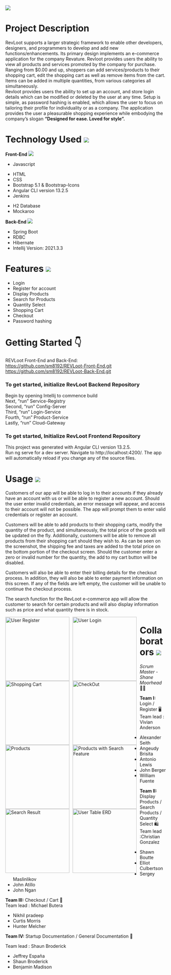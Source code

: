 <img src="https://img.shields.io/badge/RevLoot-Back--End-orange"/>

# Project Description
RevLoot supports a larger strategic framework to enable other developers, designers, and programmers to develop and add new functions/enhancements. Its primary design implements an e-commerce application for the company Revature.  Revloot provides users the ability to view all products and services promoted by the company for purchase.  Ranging from $0.00 and up, shoppers can add services/products to their shopping cart, edit the shopping cart as well as remove items from the cart.  Items can be added in multiple quantities, from various categories all simultaneously.  
Revloot provides users the ability to set up an account, and store login details which can be modified or deleted by the user at any time.  Setup is simple, as password hashing is enabled, which allows the user to focus on tailoring their profile for individuality or as a company.  The application provides the user a pleasurable shopping experience while embodying the company’s slogan **“Designed for ease. Loved for style”.**


# Technology Used  <img src="https://img.shields.io/badge/Technology-Use-orange"/>
**Front-End**  <img src="https://img.shields.io/badge/Front-End--User-blue"/>
- Javascript
* HTML
* CSS
* Bootstrap 5.1 & Bootstrap-Icons
* Angular CLI  version 13.2.5
* Jenkins
- H2 Database
- Mockaroo

**Back-End**  <img src="https://img.shields.io/badge/Back-End--User-success"/>
* Spring Boot
* RDBC
* Hibernate
* Intellij Version: 2021.3.3

# Features  <img src="https://img.shields.io/badge/Key-Features-important"/>
- Login
- Register for account
- Display Products
- Search for Products
- Quantity Select
- Shopping Cart
- Checkout
- Password hashing



# Getting Started  :point_down:
REVLoot Front-End and Back-End:  
https://github.com/sm8192/REVLoot-Front-End.git  
https://github.com/sm8192/REVLoot-Back-End.git  

### To get started, initialize RevLoot Backend Repository   
Begin by opening Intellij to commence build  
Next, “run” Service-Registry   
Second, “run” Config-Server  
Third, “run” Login-Service  
Fourth, “run” Product-Service  
Lastly, “run” Cloud-Gateway    

### To get started, Initialize RevLoot Frontend Repository
This project was generated with Angular CLI version 13.2.5.   
Run ng serve for a dev server. Navigate to http://localhost:4200/. The app will automatically reload if you change any of the source files.  



# Usage  <img src="https://img.shields.io/badge/Primary-Use-informational"/>

Customers of our app will be able to log in to their accounts if they already have an account with us or will be able to register a new account. Should the user enter invalid credentials, an error message will appear, and access to their account will not be possible. The app will prompt them to enter valid credentials or register an account.    

Customers will be able to add products to their shopping carts, modify the quantity of the product, and simultaneously, the total price of the goods will be updated on the fly. Additionally, customers will be able to remove all products from their shopping cart should they wish to. As can be seen on the screenshot, the shipping fee and taxes are added to the total price on the bottom portion of the checkout screen.    Should the customer enter a zero or invalid number for the quantity, the add to my cart button will be disabled.   


Customers will also be able to enter their billing details for the checkout process. In addition, they will also be able to enter payment information on this screen. If any of the fields are left empty, the customer will be unable to continue the checkout process.   

The search function for the RevLoot e-commerce app will allow the customer to search for certain products and will also display information such as price and what quantity there is in stock. 


<img src="https://media.discordapp.net/attachments/958083543974695034/958748302109737041/unknown.png?width=1078&height=606"
alt="User Register"  
style="float: left; margin-right: 10px"
width="200"/> <img src="https://media.discordapp.net/attachments/958083543974695034/958748302352990238/unknown.png?width=1078&height=606"
alt="User Login"
 style="float: left; margin-right: 10px"
 width="200"/> <img src="https://media.discordapp.net/attachments/958083473443291176/958801062704341112/unknown.png?width=996&height=606"
 alt="Shopping Cart"
 style="float: left; margin-right: 10px"                   
  width="200"/> <img src="https://media.discordapp.net/attachments/958083473443291176/958800849067470918/unknown.png?width=1236&height=607"
   alt="CheckOut"
  style="float: left; margin-right: 10px"
  width="200"/> <img src="https://media.discordapp.net/attachments/958083396385529946/959176565722329168/unknown.png?width=1240&height=607"
 alt="Products"
 style="float: left; margin-right: 10px"
 width="200"/> <img src="https://media.discordapp.net/attachments/958083396385529946/959176764402327573/unknown.png?width=1228&height=606"
 alt="Products with Search Feature"
 style="float: left; margin-right: 10px"
 width="200"/> <img src="https://media.discordapp.net/attachments/958083396385529946/959182281371709470/unknown.png?width=1265&height=606"
 alt="Search Result"
 style="float: left; margin-right: 10px"
 width="200"/>  <img src="https://media.discordapp.net/attachments/958080472615899188/961282549760544778/unknown.png"
 alt="User Table ERD"
 style="float: left; margin-right: 10px"
  width="200"/>


# Collaborators  <img src="https://img.shields.io/badge/RevLoot-Team-orange"/>
*Scrum Master - Shane Moorhead* :man_technologist:

**Team I:** Login / Register  :desktop_computer:  
 Team lead : Vivian Anderson
- Alexander Seith
- Angeudy Brisita
- Antonio Lewis
- John Berger
- William Fuente

**Team II:** Display Products / Search Products / Quantity Select  :shopping:   
Team lead :Christian Gonzalez
- Shawn Boutte
- Elliot Culbertson
- Sergey Maslinlikov
- John Atillo
- John Ngan

**Team III:** Checkout / Cart  :shopping_cart:  
Team lead : Michael Butera
- Nikhil pradeep
- Curtis Morris
- Hunter Melcher

**Team IV:** Startup Documentation / General Documentation  :memo:  

Team lead : Shaun Broderick
- Jeffrey España 
- Shaun Broderick
- Benjamin Madison
